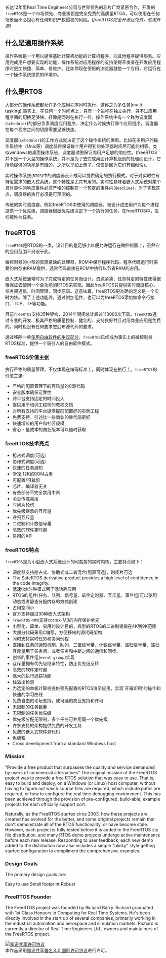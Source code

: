 长达12年里Real Time Engineers公司与世界领先的芯片厂商紧密合作，开发的`freeRTOS`是一个市场领先、商业级但是完全免费的高质量RTOS，可以使用在任何场景而不必担心有任何知识产权侵权的风险。*(freeRTOS完全开源且免费，感谢开源)*

## 什么是通用操作系统
操作系统是一个用以提供基础计算机功能的计算机程序，向其他程序提供服务。应用完成用户想要实现的功能，操作系统对应用程序的支持使得开发者在开发应用程序时更加快捷、简单、易维护。比如你现在使用的浏览器就是一个应用，它运行在一个操作系统提供的环境中。

## 什么是RTOS
大部分的操作系统都允许多个应用程序同时执行，这称之为多任务(multi-tasking).事实上，在任何一个时间点上，只有一个进程在独立执行，只不过应用程序间的切换足够快，好像是同时在执行一样。操作系统中有一个称为调度器(`scheduler`)的部分负责调度应用程序，决定什么时候执行哪个应用程序，调度器在每个程序之间的切换需要足够快速。

调度器(`scheduler`)的工作方式就决定了这个操作系统的类型。比如在多用户的操作系统中（Unix等）调度器将保证每个用户得到的处理器时间尽可能的相等。类似windows的桌面操作系统，调度器试图保证向用户足够的响应性。(freeRTOS并不是一个大型的操作系统，并不是为了去完成桌面计算机级别的处理而设计，它所能提供的功能是有限的，之所以举如上栗子，仅仅是因为它们有相似性)。

实时操作系统(`RTOS`)中的调度器设计成可以提供确定的执行模式。对于对实时性有特俗需求的嵌入式系统，这个特性是尤其有用的。实时性意味着嵌入式系统对某个具体事件的响应事件必须严格的控制在一个预定的事件内(`deadline`)，为了实现这点，调度器的执行必须是可预测的。

传统的实时调度器，例如freeRTOS中使用的调度器，被设计成由用户为每个进程提供一个优先级，调度器根据优先级决定下一个执行的任务，在freeRTOS中，进程被称为任务。

## freeRTOS
`freeRTOS`是RTOS的一类，设计目的是足够小以便允许运行在微控制器上，虽然它的应用范围不局限于此。

微控制器的小型的资源紧缺的处理器，ROM中保存程序代码，程序代码运行时需要的内存由RAM提供，通常代码直接在ROM中执行以节省RAM的占用。

嵌入式系统通常时为了完成特定的任务而设计，资源紧凑、任务特定的特性使得很难保证去使用一个全功能的RTOS来实现。因此freeRTOS只提供实时调度核心、任务间通信、时间管理、同步原语。这意味着，freeRTOS更准确的定义是一个实时内核。除了上述功能外，通过附加组件，也可以为freeRTOS添加如命令行接口、TCP、TF等功能。

目前`freeRTOS`支持35种架构，2014年期间总计超过113000次下载。`freeRTOS`通过专业的开发、极其严格的质量控制、健壮的、支持良好并且对用商业应用是免费的，同时也没有任何要求您公布源代码的要求。

通过移除一些[使用自由软件的争议部分](http://www.freertos.org/open-source-software.html)，`freeRTOS`已经成为事实上的微控制器RTOS标准，提供一个吸引人的自由软件模式。

### freeRTOS价值主张
执行严格的质量管理，不仅体现在编码标准上，同时体现在执行上。`freeRTOS`的价值主张:
- 严格的配置管理下的高质量的C源代码
- 安全版本确保可靠性
- 跨平台支持固定的时间投入
- 提供用于培训工程师的教程文档
- 对所有支持的平台提供提前配置好的实例工程
- 免费支持，引述比一些商业的替代品更好
- 快速增长的用户和社区规模
- 省心 - 低成本的商业版本可以随时获取

### freeRTOS技术亮点
- 抢占式调度(可选)
- 协作式调度(可选)
- 快速的任务通知
- 6K到12K的ROM占用
- 可配置/可裁剪
- 芯片、编译器无关
- 有些部分不完全禁用中断
- 消息传递易用
- 时间片轮询
- 优先级继承的互斥量
- 递归互斥量
- 二进制和计数信号量
- 高效的软件定时器
- 易用的API

### freeRTOS特点
`freeRTOS`是为小型嵌入式系统设计的可裁剪的实时内核，主要特点如下：

- 调度器支持抢占式、协助式或二者混合(配置可选)，时间片可选
- The SafeRTOS derivative product provides a high level of confidence in the code integrity.
- 低速tick时钟模式用于低功耗应用
- RTOS的组件(任务、队列、信号量、软件定时器、互斥量、事件组)可以使用动态或者静态分配内存的方式创建
- 占用空间小
- 官方支持超过30种嵌入式架构
- `FreeRTOS-MPU`支持cortex-M3的内存保护单元
- 小型化、简单、易用的设计目的，典型的RTOS的二进制镜像在4K到9K范围
- 大部分代码采用C编写，方便移植的源代码架构
- 同时支持实时任务和协同例程
- 直接到任务的通知机制、队列、二值信号量、计数信号量、递归信号量、递归互斥量用于任务间、或者任务和中断之间的通信和同步。
- 创新的事件组(`event group`)实现
- 互斥量拥有优先级继承特性，防止优先级反转
- 高效的软件定时器
- 强大的执行追踪功能
- 栈溢出检测
- 为选定的单板计算机提供预先配置的RTOS演示应用，实现'开箱即用'的操作和快速的学习曲线
- 免费自由的论坛支持，或可选的商业支持和许可
- 无限制的任务数量
- 无限制的任务优先级
- 优先级分配无限制，多个任务可共用同一个优先级
- 许多支持的架构提供免费的开发工具
- 免费的嵌入式软件源代码
- 免版税
- Cross development from a standard Windows host

### Mission
> 
"Provide a free product that surpasses the quality and service 
demanded by users of commercial alternatives"
The original mission of the FreeRTOS project was to provide a free RTOS solution that was easy to use. That is, easy to build and deploy, on a Windows (or Linux) host computer, without having to figure out which source files are required, which include paths are required, or how to configure the real time debugging environment. This has been achieved through the provision of pre-configured, build-able, example projects for each officially support port.
>
Naturally, as the FreeRTOS started circa 2003, how these projects are created has evolved for the better, and some original projects remain that don't demonstrate all of the RTOS functionality, or have become stale. However, each project is fully tested before it is added to the FreeRTOS zip file distribution, and many RTOS demo projects undergo active maintenance before each new release. Responding to user feedback, each new demo added to the distribution now also includes a simple "blinky" style getting started configuration to compliment the comprehensive examples.

### Design Goals

The primary design goals are:
> 
Easy to use
Small footprint
Robust

### FreeRTOS Founder
>
The FreeRTOS project was founded by Richard Barry. Richard graduated with 1st Class Honours in Computing for Real Time Systems. He's been directly involved in the start up of several companies, primarily working in the industrial automation and aerospace and simulation markets. Richard is currently a director of Real Time Engineers Ltd., owners and maintainers of the FreeRTOS project.

<a rel="license" href="http://creativecommons.org/licenses/by/4.0/"><img alt="知识共享许可协议" style="border-width:0" src="https://i.creativecommons.org/l/by/4.0/80x15.png" /></a><br />本作品采用<a rel="license" href="http://creativecommons.org/licenses/by/4.0/">知识共享署名 4.0 国际许可协议</a>进行许可。